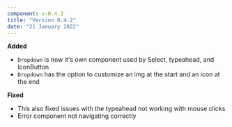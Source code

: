 ```yaml
---
component: v-0.4.2
title: "Version 0.4.2"
date: "21 January 2022"
---
```


**Added**

- `Dropdown` is now it's own component used by Select, typeahead, and IconButton
- `Dropdown` has the option to customize an img at the start and an icon at the end

**Fixed**

- This also fixed issues with the typeahead not working with mouse clicks
- Error component not navigating correctly
